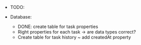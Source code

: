 - TODO:

- Database:
  - DONE: create table for task properties
  - Right properties for each task -> are data types correct?
  - Create table for task history ~ add createdAt property
